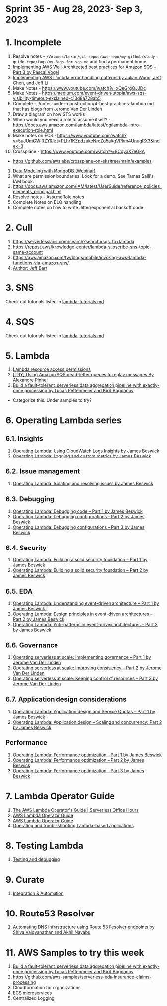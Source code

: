 <h1>Sprint 35 - Aug 28, 2023- Sep 3, 2023</h1>

# 1. Incomplete

1. Resolve notes - `/Volumes/Lexar/git-repos/aws-repo/my-github/study-guide-repo/faqs/my-faqs-for-sqs.md` and find a permanent home
1. [Implementing AWS Well-Architected best practices for Amazon SQS – Part 3 by Pascal Vogel](https://aws.amazon.com/blogs/compute/implementing-aws-well-architected-best-practices-for-amazon-sqs-part-3/)
1. [Implementing AWS Lambda error handling patterns by Julian Wood, Jeff Chen, and Jeff Li](https://aws.amazon.com/blogs/compute/implementing-aws-lambda-error-handling-patterns/)
1. Make Notes - https://www.youtube.com/watch?v=xQeGrgQJJDc
1. Make Notes - https://medium.com/event-driven-utopia/aws-sqs-visibility-timeout-explained-c13d8a728ab5
1. Complete - ./notes-under-construction/4-best-practices-lambda.md that has blogs from Jerome Van Der Linden
1. Draw a diagram on how STS works
1. When would you need a role to assume itself? - https://docs.aws.amazon.com/lambda/latest/dg/lambda-intro-execution-role.html
1. Make notes on ECS - https://www.youtube.com/watch?v=5uJUmGWjRZY&list=PLhr1KZpdzukeNrcZo5aAgVPkm4UnugRX3&index=3
1. Crossplane - https://www.youtube.com/watch?v=8CdyxX7eGkA
- https://github.com/awslabs/crossplane-on-eks/tree/main/examples
1. [Data Modeling with MongoDB (Webinar)](https://www.youtube.com/watch?v=zjDkBgyGdwQ)
1. What are permission boundaries. Look for a demo. See Tamas Salli's IAM book.
1. https://docs.aws.amazon.com/IAM/latest/UserGuide/reference_policies_elements_principal.html
1. Resolve notes - AssumeRole notes
1. Complete Notes on DLQ handling
1. Complete notes on how to write Jitter/exponential backoff code

# 2. Cull
1. https://serverlessland.com/search?search=sqs+to+lambda
2. https://repost.aws/knowledge-center/lambda-subscribe-sns-topic-same-account
3. https://aws.amazon.com/tw/blogs/mobile/invoking-aws-lambda-functions-via-amazon-sns/
4. [Author: Jeff Barr](https://aws.amazon.com/blogs/aws/author/jbarr/)

# 3. SNS

Check out tutorials listed in [lambda-tutorials.md](../my-tracks/lambda-tutorials.md)

# 4. SQS

Check out tutorials listed in [lambda-tutorials.md](../my-tracks/lambda-tutorials.md)

# 5. Lambda

1. [Lambda resource access permissions](https://docs.aws.amazon.com/en_us/lambda/latest/dg/lambda-permissions.html)
2. [[TRY] Using Amazon SQS dead-letter queues to replay messages By Alexandre Pinhel](https://aws.amazon.com/blogs/compute/using-amazon-sqs-dead-letter-queues-to-replay-messages)
3. [Build a fault-tolerant, serverless data aggregation pipeline with exactly-once processing by Lucas Rettenmeier and Kirill Bogdanov](https://aws.amazon.com/blogs/database/build-a-fault-tolerant-serverless-data-aggregation-pipeline-with-exactly-once-processing/)
- Categorize this.  Under samples to try?

# 6. Operating Lambda series

## 6.1. Insights

1. [Operating Lambda: Using CloudWatch Logs Insights by James Beswick](https://aws.amazon.com/blogs/compute/operating-lambda-using-cloudwatch-logs-insights/)
1. [Operating Lambda: Logging and custom metrics by James Beswick](https://aws.amazon.com/blogs/compute/operating-lambda-logging-and-custom-metrics/)

## 6.2. Issue management

1. [Operating Lambda: Isolating and resolving issues by James Beswick](https://aws.amazon.com/blogs/compute/operating-lambda-isolating-and-resolving-issues/)

## 6.3. Debugging
1. [Operating Lambda: Debugging code – Part 1 by James Beswick](https://aws.amazon.com/blogs/compute/operating-lambda-debugging-code-part-1/)
1. [Operating Lambda: Debugging configurations – Part 2 by James Beswick ](https://aws.amazon.com/blogs/compute/operating-lambda-debugging-configurations-part-2/)
1. [Operating Lambda: Debugging configurations – Part 3 by James Beswick](https://aws.amazon.com/blogs/compute/operating-lambda-debugging-integrations-part-3/)

## 6.4. Security
1. [Operating Lambda: Building a solid security foundation – Part 1 by James Beswick](https://aws.amazon.com/blogs/compute/operating-lambda-building-a-solid-security-foundation-part-1/)
1. [Operating Lambda: Building a solid security foundation – Part 2 by James Beswick](https://aws.amazon.com/blogs/compute/operating-lambda-building-a-solid-security-foundation-part-2/)

## 6.5. EDA

1. [Operating Lambda: Understanding event-driven architecture – Part 1 by James Beswick |](https://aws.amazon.com/blogs/compute/operating-lambda-understanding-event-driven-architecture-part-1/)
1. [Operating Lambda: Design principles in event-driven architectures – Part 2 by James Beswick](https://aws.amazon.com/blogs/compute/operating-lambda-design-principles-in-event-driven-architectures-part-2/)
1. [Operating Lambda: Anti-patterns in event-driven architectures – Part 3 by James Beswick](https://aws.amazon.com/blogs/compute/operating-lambda-anti-patterns-in-event-driven-architectures-part-3/)

## 6.6. Governance

1. [Operating serverless at scale: Implementing governance – Part 1 by Jerome Van Der Linden](https://aws.amazon.com/blogs/compute/operating-serverless-at-scale-implementing-governance-part-1/)
1. [Operating serverless at scale: Improving consistency – Part 2 by Jerome Van Der Linden](https://aws.amazon.com/blogs/compute/operating-serverless-at-scale-improving-consistency-part-2/)
1. [Operating serverless at scale: Keeping control of resources – Part 3 by Jerome Van Der Linden](https://aws.amazon.com/blogs/compute/operating-serverless-at-scale-keeping-control-of-resources-part-3/)

## 6.7. Application design considerations

1. [Operating Lambda: Application design and Service Quotas – Part 1 by James Beswick |](https://aws.amazon.com/blogs/compute/operating-lambda-application-design-and-service-quotas-part-1/)
1. [Operating Lambda: Application design – Scaling and concurrency: Part 2 by James Beswick ](https://aws.amazon.com/blogs/compute/operating-lambda-application-design-scaling-and-concurrency-part-2/)

## Performance

1. [Operating Lambda: Performance optimization – Part 1 by James Beswick](https://aws.amazon.com/blogs/compute/operating-lambda-performance-optimization-part-1/)
1. [Operating Lambda: Performance optimization – Part 2 by James Beswick](https://aws.amazon.com/blogs/compute/operating-lambda-performance-optimization-part-2/)
1. [Operating Lambda: Performance optimization – Part 3 by James Beswick](https://aws.amazon.com/blogs/compute/operating-lambda-performance-optimization-part-3/)

# 7. Lambda Operator Guide

1. [The AWS Lambda Operator's Guide | Serverless Office Hours](https://www.youtube.com/watch?v=Xofyyqq_Dvs)
1. [AWS Lambda Operator Guide](https://serverlessland.com/content/service/lambda/guides/aws-lambda-operator-guide/intro)
1. [AWS Lambda Operator Guide](https://docs.aws.amazon.com/lambda/latest/operatorguide/intro.html)
1. [Operating and troubleshooting Lambda-based applications](https://github.com/aws-samples/aws-lambda-operators-guide)

# 8. Testing Lambda

1. [Testing and debugging](https://serverlessland.com/event-driven-architecture/testing-and-debugging)

# 9. Curate

1. [Integration & Automation](https://aws.amazon.com/blogs/infrastructure-and-automation/)

# 10. Route53 Resolver

1. [Automating DNS infrastructure using Route 53 Resolver endpoints by Shiva Vaidyanathan and Akhil Nayabu](https://aws.amazon.com/blogs/networking-and-content-delivery/automating-dns-infrastructure-using-route-53-resolver-endpoints/)

# 11. AWS Samples to try this week

1. [Build a fault-tolerant, serverless data aggregation pipeline with exactly-once processing by Lucas Rettenmeier and Kirill Bogdanov](https://aws.amazon.com/blogs/database/build-a-fault-tolerant-serverless-data-aggregation-pipeline-with-exactly-once-processing/)
2.  https://github.com/aws-samples/serverless-eda-insurance-claims-processing
3. Cloudformation for organizations
4. ECS microservices
5. Centralized Logging
